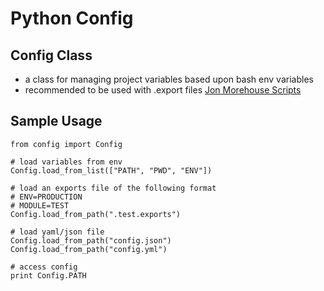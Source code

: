 Python Config
================

Config Class
-----------

* a class for managing project variables based upon bash env variables
* recommended to be used with .export files [Jon Morehouse Scripts](https://github.com/jonmorehouse/scripts)



Sample Usage
------------

```
from config import Config

# load variables from env
Config.load_from_list(["PATH", "PWD", "ENV"])

# load an exports file of the following format
# ENV=PRODUCTION
# MODULE=TEST
Config.load_from_path(".test.exports")

# load yaml/json file
Config.load_from_path("config.json")
Config.load_from_path("config.yml")

# access config
print Config.PATH 


```
